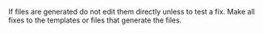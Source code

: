 If files are generated do not edit them directly unless to test a fix.
Make all fixes to the templates or files that generate the files.
